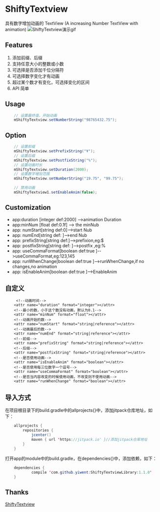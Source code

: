 # ShiftyTextview
具有数字增加动画的 TextView (A increasing Number TextView with animation)
![ShiftyTextview演示gif](https://github.com/yiwent/ShiftyTextview/blob/master/gif/GIF.gif)

## Features

1. 添加前缀、后缀
2. 支持任意大小的整数或小数
3. 可选择是否添加千位分隔符
4. 可选择数字变化才有动画
5. 超过某个数才有变化，可选择变化的区间
5. API 简单

## Usage

```java
    // 设置最终值，开始动画
    mShiftyTextview.setNumberString("98765432.75");
```

## Option

```java
    // 设置前缀
    mShiftyTextview.setPrefixString("¥");
    // 设置后缀
    mShiftyTextview.setPostfixString("%");
    // 设置动画时长
    mShiftyTextview.setDuration(2000);
    // 设置数字增加范围
    mShiftyTextview.setNumberString("19.75", "99.75");
    
    // 禁用动画
    mShiftyTextview1.setEnableAnim(false);
```
## Customization
* app:duration [integer def:2000] -->animation Duration
* app:minNum [float def:0.1f] --> the minNub
* app: numStart[string def:0]-->start Nub
* app: numEnd[string def: ]-->end Nub
* app: prefixString[string def:]-->prefixion,eg:$ 
* app: postfixString[string def: ]-->postfix ,eg:%
* app: useCommaFormat[boolean def:true ]-->useCommaFormat,eg:123,145
* app: runWhenChange[boolean def:true ]-->runWhenChange,if no changes,no animation
* app: isEnableAnim[boolean def:true ]-->EnableAnim

##    自定义
         <!--动画时间-->
        <attr name="duration" format="integer"></attr>
        <!--最小的数，小于这个数没有动画，默认为0.1-->
        <attr name="minNum" format="float"></attr>
        <!--动画开始的数-->
        <attr name="numStart" format="string|reference"></attr>
        <!--动画最后的数-->
        <attr name="numEnd" format="string|reference"></attr>
        <!--前缀-->
        <attr name="prefixString" format="string|reference"></attr>
        <!--后缀-->
        <attr name="postfixString" format="string|reference"></attr>
        <!--是否使用动画-->
        <attr name="isEnableAnim" format="boolean"></attr>
        <!--是否使用每三位数字一个逗号-->
        <attr name="useCommaFormat" format="boolean"></attr>
        <!--是否当内容改变的时候使用动画，不改变则不使用动画-->
        <attr name="runWhenChange" format="boolean"></attr> 

##    导入方式

在项目根目录下的build.gradle中的allprojects{}中，添加jitpack仓库地址，如下：
```java
    allprojects {
        repositories {
            jcenter()
            maven { url 'https://jitpack.io' }//添加jitpack仓库地址
        }
    }
```
打开app的module中的build.gradle，在dependencies{}中，添加依赖，如下：
```java
    dependencies {
            compile 'com.github.yiwent:ShiftyTextviewLibrary:1.1.0'
    }
```
## Thanks
[ShiftyTextview](https://github.com/Bakumon/ShiftyTextview)